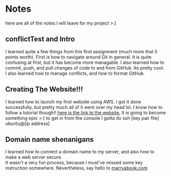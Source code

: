 # Notes
here are all of the notes I will leave for my project >:)

## conflictTest and Intro
I learned quite a few things from this first assignment (much more that 5 points worth).
First is how to navigate around Git in general. It is quite confusing at first, but it has become more managable.
I also learned how to commit, push, and pull changes of code to and from GitHub. Its pretty cool.
I also learned how to manage conflicts, and how to format GitHub.

## Creating The Website!!!
I learned how to launch my first website using AWS. I got it done successfully, but pretty much all of it went over my head lol. I know how to follow a tutorial though!!
[here is the link to the website.](https://35.172.60.97) It is going to become something epic >:)
to get in from the console I gotta do ssh [key pair file] ubuntu@[ip address]

## Domain name shenanigans  
I learned how to connect a domain name to my server, and also how to make a web server secure.  
It wasn't a very fun process, because I must've missed some key instruction somewhere.
Nevertheless, say hello to [marryabook.com](https://marryabook.com)

